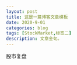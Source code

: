 ```yaml
---
layout: post
title: 这是一篇博客文章模板
date: 2020-9-01
categories: blog
tags: [StockMarket,标签二]
description: 文章金句。
---
```


股市复盘
